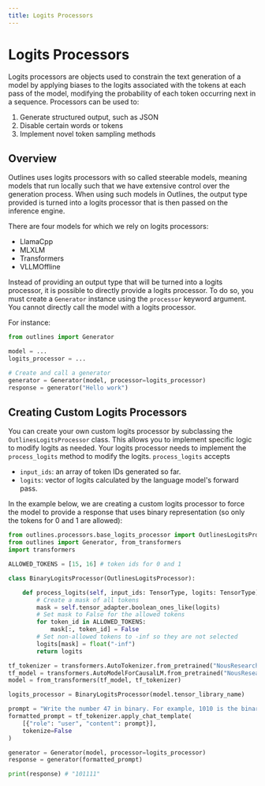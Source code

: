 ```yaml
---
title: Logits Processors
---
```


# Logits Processors

Logits processors are objects used to constrain the text generation of a model by applying biases to the logits associated with the tokens at each pass of the model, modifying the probability of each token occurring next in a sequence.
Processors can be used to:
1. Generate structured output, such as JSON
2. Disable certain words or tokens
3. Implement novel token sampling methods

## Overview

Outlines uses logits processors with so called steerable models, meaning models that run locally such that we have extensive control over the generation process. When using such models in Outlines, the output type provided is turned into a logits processor that is then passed on the inference engine.

There are four models for which we rely on logits processors:
- LlamaCpp
- MLXLM
- Transformers
- VLLMOffline

Instead of providing an output type that will be turned into a logits processor, it is possible to directly provide a logits processor. To do so, you must create a `Generator` instance using the `processor` keyword argument. You cannot directly call the model with a logits processor.

For instance:

```python
from outlines import Generator

model = ...
logits_processor = ...

# Create and call a generator
generator = Generator(model, processor=logits_processor)
response = generator("Hello work")
```

## Creating Custom Logits Processors

You can create your own custom logits processor by subclassing the `OutlinesLogitsProcessor` class. This allows you to implement specific logic to modify logits as needed.
Your logits processor needs to implement the `process_logits` method to modify the logits.
`process_logits` accepts
- `input_ids`: an array of token IDs generated so far.
- `logits`: vector of logits calculated by the language model's forward pass.

In the example below, we are creating a custom logits processor to force the model to provide a response that uses binary representation (so only the tokens for 0 and 1 are allowed):

```python
from outlines.processors.base_logits_processor import OutlinesLogitsProcessor, TensorType
from outlines import Generator, from_transformers
import transformers

ALLOWED_TOKENS = [15, 16] # token ids for 0 and 1

class BinaryLogitsProcessor(OutlinesLogitsProcessor):

    def process_logits(self, input_ids: TensorType, logits: TensorType) -> TensorType:
        # Create a mask of all tokens
        mask = self.tensor_adapter.boolean_ones_like(logits)
        # Set mask to False for the allowed tokens
        for token_id in ALLOWED_TOKENS:
            mask[:, token_id] = False
        # Set non-allowed tokens to -inf so they are not selected
        logits[mask] = float("-inf")
        return logits

tf_tokenizer = transformers.AutoTokenizer.from_pretrained("NousResearch/Hermes-2-Pro-Llama-3-8B")
tf_model = transformers.AutoModelForCausalLM.from_pretrained("NousResearch/Hermes-2-Pro-Llama-3-8B")
model = from_transformers(tf_model, tf_tokenizer)

logits_processor = BinaryLogitsProcessor(model.tensor_library_name)

prompt = "Write the number 47 in binary. For example, 1010 is the binary representation of 10. Answer just with the binary number composed of 0s and 1s."
formatted_prompt = tf_tokenizer.apply_chat_template(
    [{"role": "user", "content": prompt}],
    tokenize=False
)

generator = Generator(model, processor=logits_processor)
response = generator(formatted_prompt)

print(response) # "101111"
```
